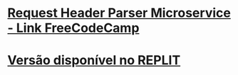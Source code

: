 # [Request Header Parser Microservice - Link FreeCodeCamp](https://www.freecodecamp.org/learn/apis-and-microservices/apis-and-microservices-projects/request-header-parser-microservice)

# [Versão disponível no REPLIT](https://boilerplate-project-headerparser.dhbcarvalho.repl.co/)